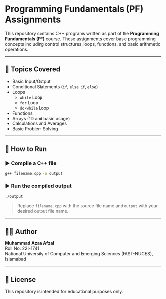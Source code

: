 # Programming Fundamentals (PF) Assignments

This repository contains C++ programs written as part of the **Programming Fundamentals (PF)** course. These assignments cover basic programming concepts including control structures, loops, functions, and basic arithmetic operations.

---

## 📘 Topics Covered

- Basic Input/Output
- Conditional Statements (`if`, `else if`, `else`)
- Loops
  - `while` Loop
  - `for` Loop
  - `do-while` Loop
- Functions
- Arrays (1D and basic usage)
- Calculations and Averages
- Basic Problem Solving

---

## 🚀 How to Run

### ▶️ Compile a C++ file
```bash
g++ filename.cpp -o output
```

### ▶️ Run the compiled output
```bash
./output
```

> Replace `filename.cpp` with the source file name and `output` with your desired output file name.

---

## 👨‍💻 Author

**Muhammad Azan Afzal**  
Roll No: 22I-1741  
National University of Computer and Emerging Sciences (FAST-NUCES), Islamabad

---

## 📃 License

This repository is intended for educational purposes only.

